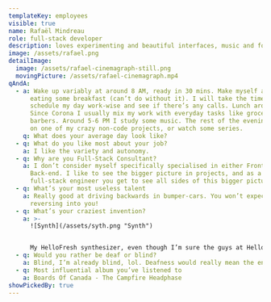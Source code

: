 ```yaml
---
templateKey: employees
visible: true
name: Rafaël Mindreau
role: full-stack developer
description: loves experimenting and beautiful interfaces, music and food too
image: /assets/rafael.png
detailImage:
  image: /assets/rafael-cinemagraph-still.png
  movingPicture: /assets/rafael-cinemagraph.mp4
qAndA:
  - a: Wake up variably at around 8 AM, ready in 30 mins. Make myself a coffee,
      eating some breakfast (can’t do without it). I will take the time to
      schedule my day work-wise and see if there’s any calls. Lunch around 1 PM.
      Since Corona I usually mix my work with everyday tasks like groceries and
      barbers. Around 5-6 PM I study some music. The rest of the evening I work
      on one of my crazy non-code projects, or watch some series.
    q: What does your average day look like?
  - q: What do you like most about your job?
    a: I like the variety and autonomy.
  - q: Why are you Full-Stack Consultant?
    a: I don’t consider myself specifically specialised in either Front- or
      Back-end. I like to see the bigger picture in projects, and as a
      full-stack engineer you get to see all sides of this bigger picture.
  - q: What’s your most useless talent
    a: Really good at driving backwards in bumper-cars. You won’t expect me
      reversing into you!
  - q: What’s your craziest invention?
    a: >-
      ![Synth](/assets/syth.png "Synth")


      My HelloFresh synthesizer, even though I’m sure the guys at HelloFresh don’t have a clue.
  - q: Would you rather be deaf or blind?
    a: Blind, I’m already blind, lol. Deafness would really mean the end of my life.
  - q: Most influential album you’ve listened to
    a: Boards Of Canada - The Campfire Headphase
showPickedBy: true
---
```

